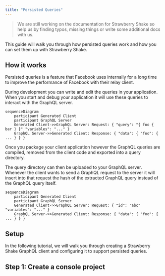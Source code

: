 ```yaml
---
title: "Persisted Queries"
---
```


> We are still working on the documentation for Strawberry Shake so help us by finding typos, missing things or write some additional docs with us.

This guide will walk you through how persisted queries work and how you can set them up with Strawberry Shake.

## How it works

Persisted queries is a feature that Facebook uses internally for a long time to improve the performance of Facebook with their relay client.

During development you can write and edit the queries in your application. When you start and debug your application it will use these queries to interact with the GraphQL server.

```mermaid
sequenceDiagram
    participant Generated Client
    participant GraphQL Server
    Generated Client->>GraphQL Server: Request: { "query": "{ foo { bar } }" "variables": "..." }
    GraphQL Server->>Generated Client: Response: { "data": { "foo": { ... } } }
```

Once you package your client application however the GraphQL queries are compiled, removed from the client code and exported into a query directory.

The query directory can then be uploaded to your GraphQL server. Whenever the client wants to send a GraphQL request to the server it will insert into that request the hash of the extracted GraphQL query instead of the GraphQL query itself.

```mermaid
sequenceDiagram
    participant Generated Client
    participant GraphQL Server
    Generated Client->>GraphQL Server: Request: { "id": "abc" "variables": "..." }
    GraphQL Server->>Generated Client: Response: { "data": { "foo": { ... } } }
```

## Setup

In the following tutorial, we will walk you through creating a Strawberry Shake GraphQL client and configuring it to support persisted queries.

## Step 1: Create a console project
